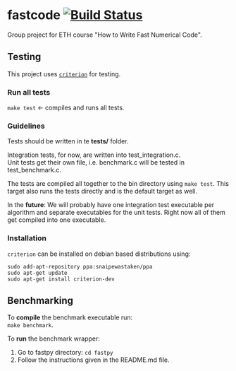 # fastcode  [![Build Status](https://travis-ci.com/matthaeusheer/fastcode.svg?branch=master)](https://travis-ci.com/matthaeusheer/fastcode)

Group project for ETH course "How to Write Fast Numerical Code".

## Testing

This project uses [`criterion`](https://github.com/Snaipe/Criterion) for testing.  

### Run all tests
```make test``` <- compiles and runs all tests.

### Guidelines
Tests should be written in te **tests/** folder.  

Integration tests, for now, are written into test_integration.c.  
Unit tests get their own file, i.e. benchmark.c will be tested in test_benchmark.c.

The tests are compiled all together to the bin directory using  ```make test```.
This target also runs the tests directly and is the default target as well.

In the **future**: We will probably have one integration test executable per algorithm and 
separate executables for the unit tests. Right now all of them get compiled into one executable.


### Installation

`criterion` can be installed on debian based distributions using:

```
sudo add-apt-repository ppa:snaipewastaken/ppa
sudo apt-get update
sudo apt-get install criterion-dev
```

## Benchmarking

To **compile** the benchmark executable run:  
 ```make benchmark```.

To  **run** the benchmark wrapper:
1) Go to fastpy directory: ```cd fastpy```
2) Follow the instructions given in the README.md file.